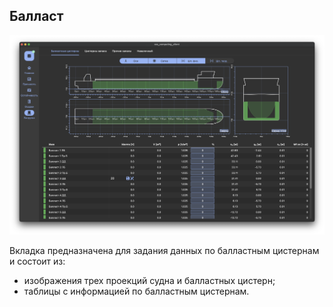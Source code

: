 ## Балласт
![Общий вид вкладки "Балласт"](/docs/user-guide/ru/part04_loading/chapter01_ballast/ballast.png "Общий вид страницы 'Балласт'")

Вкладка предназначена для задания данных по балластным цистернам и состоит из:
- изображения трех проекций судна и балластных цистерн;
- таблицы с информацией по балластным цистернам.